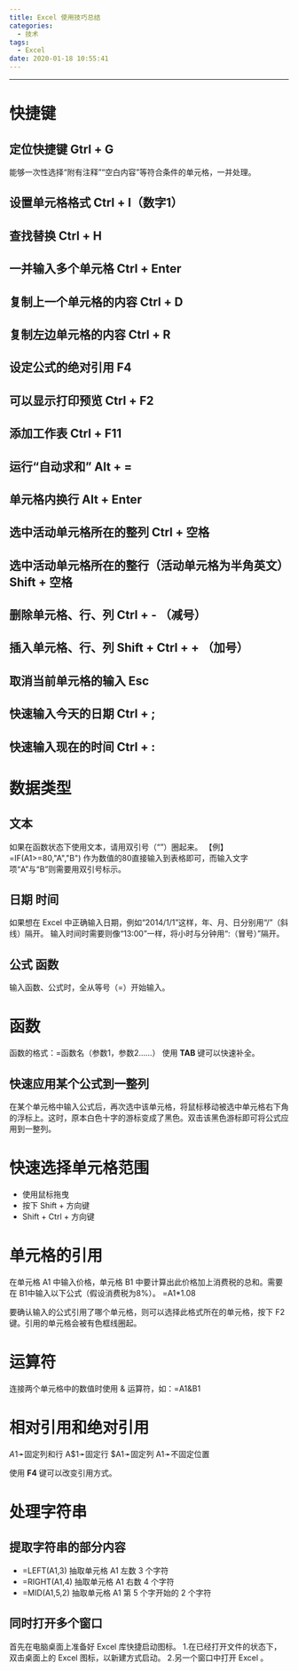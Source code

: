 ```yaml
---
title: Excel 使用技巧总结
categories:
  - 技术
tags:
  - Excel
date: 2020-01-18 10:55:41
---
```


---
# 快捷键
## 定位快捷键 **Gtrl + G** 
能够一次性选择“附有注释”“空白内容”等符合条件的单元格，一并处理。

## 设置单元格格式 **Ctrl + l（数字1）**

## 查找替换 **Ctrl + H**

## 一并输入多个单元格 **Ctrl + Enter**

## 复制上一个单元格的内容 **Ctrl + D**

## 复制左边单元格的内容 **Ctrl + R**
<!-- more -->
## 设定公式的绝对引用 **F4**

## 可以显示打印预览 **Ctrl + F2**

## 添加工作表 **Ctrl + F11**

## 运行“自动求和” **Alt + =**

## 单元格内换行 **Alt + Enter**

## 选中活动单元格所在的整列 **Ctrl + 空格**

## 选中活动单元格所在的整行（活动单元格为半角英文） **Shift + 空格**

## 删除单元格、行、列 **Ctrl +  - （减号）**

## 插入单元格、行、列 **Shift + Ctrl +  + （加号）**

## 取消当前单元格的输入 **Esc**

## 快速输入今天的日期 **Ctrl + ;**

## 快速输入现在的时间 **Ctrl + :**

# 数据类型
##  文本
如果在函数状态下使用文本，请用双引号（“”）圈起来。
【例】
=IF(A1>=80,"A","B")
作为数值的80直接输入到表格即可，而输入文字项“A”与“B”则需要用双引号标示。

## 日期 时间
如果想在 Excel 中正确输入日期，例如“2014/1/1”这样，年、月、日分别用“/”（斜线）隔开。
输入时间时需要则像“13:00”一样，将小时与分钟用“:（冒号）”隔开。

## 公式 函数
输入函数、公式时，全从等号（=）开始输入。

# 函数

函数的格式：=函数名（参数1，参数2……）
使用 **TAB** 键可以快速补全。

## 快速应用某个公式到一整列
在某个单元格中输入公式后，再次选中该单元格，将鼠标移动被选中单元格右下角的浮标上。这时，原本白色十字的游标变成了黑色。双击该黑色游标即可将公式应用到一整列。

# 快速选择单元格范围
- 使用鼠标拖曳
- 按下 Shift + 方向键
- Shift + Ctrl + 方向键

# 单元格的引用
在单元格 A1 中输入价格，单元格 B1 中要计算出此价格加上消费税的总和。需要在 B1中输入以下公式（假设消费税为8%）。
=A1*1.08

要确认输入的公式引用了哪个单元格，则可以选择此格式所在的单元格，按下 F2 键。引用的单元格会被有色框线圈起。

# 运算符
连接两个单元格中的数值时使用 & 运算符，如：=A1&B1

# 相对引用和绝对引用
$A$1➛固定列和行
A$1➛固定行
$A1➛固定列
A1➛不固定位置

使用 **F4** 键可以改变引用方式。

# 处理字符串

## 提取字符串的部分内容
- =LEFT(A1,3) 抽取单元格 A1 左数 3 个字符
- =RIGHT(A1,4) 抽取单元格 A1 右数 4 个字符
- =MID(A1,5,2) 抽取单元格 A1 第 5 个字开始的 2 个字符

## 同时打开多个窗口
首先在电脑桌面上准备好 Excel 库快捷启动图标。
1.在已经打开文件的状态下，双击桌面上的 Excel 图标，以新建方式启动。
2.另一个窗口中打开 Excel 。


